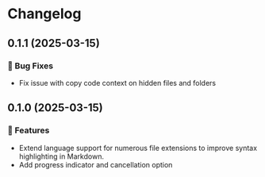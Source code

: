 # Changelog

## 0.1.1 (2025-03-15)

### 🐛 Bug Fixes

* Fix issue with copy code context on hidden files and folders

## 0.1.0 (2025-03-15)

### 🚀 Features

* Extend language support for numerous file extensions to improve syntax highlighting in Markdown.
* Add progress indicator and cancellation option
